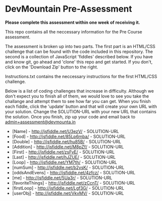 DevMountain Pre-Assessment
=========

**Please complete this assessment within one week of receiving it.**

This repo contains all the neccessary information for the Pre Course assessment. 

The assessment is broken up into two parts. The first part is an HTML/CSS challenge that can be found with the code included in this repository. The second is a collection of JavaScript 'fiddles' described below. If you have and know git, go ahead and 'clone' this repo and get started. If you don't, click on the 'Download Zip' button to the right. 


Instructions.txt contains the neccessary instructions for the first HTML/CSS challenge. 

Below is a list of coding challenges that increase in difficulty. Although we don't expect you to finish all of them, we would love to see you take the challange and attempt them to see how far you can get.
When you finish each fiddle, click the 'update' button and that will create your own URL with your solution. Change the SOLUTION-URL with your new URL that contains the solution. Once you finish, zip up your code and email back to admin+assessment@devmounta.in

* [Name] - http://jsfiddle.net/U3ezV/ - SOLUTION-URL
* [Food] - http://jsfiddle.net/85Lp6mba/ - SOLUTION-URL
* [Double] - http://jsfiddle.net/hu85B/ - SOLUTION-URL
* [Addition] - http://jsfiddle.net/M8pZf/ - SOLUTION-URL
* [First] - http://jsfiddle.net/zsFvE/ - SOLUTION-URL
* [Last] -  http://jsfiddle.net/hJZUE/ - SOLUTION-URL
* [Loop] - http://jsfiddle.net/YM7th/ - SOLUTION-URL
* [numSum] - http://jsfiddle.net/b2ysK/ - SOLUTION-URL
* [oddsAndEvens] - http://jsfiddle.net/4zfcz/ - SOLUTION-URL
* [me] - http://jsfiddle.net/5Ua3r/ - SOLUTION-URL
* [favoriteThings] - http://jsfiddle.net/zCcnT/ - SOLUTION-URL
* [firstLoop] - http://jsfiddle.net/Lgf3G/ - SOLUTION-URL
* [userObj] - http://jsfiddle.net/VkvMV/ - SOLUTION-URL
